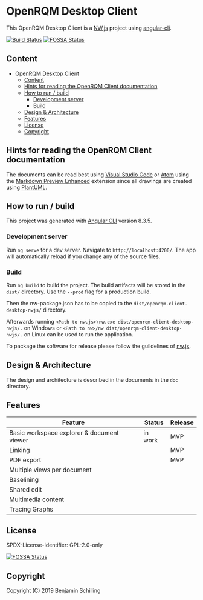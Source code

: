 # OpenRQM Desktop Client

This OpenRQM Desktop Client is a [NW.js](https://nwjs.io/) project using [angular-cli](https://cli.angular.io/).

[![Build Status](https://dev.azure.com/OpenRQM/OpenRQM/_apis/build/status/openrqm.openrqm-client-desktop-nwjs?branchName=development)](https://dev.azure.com/OpenRQM/OpenRQM/_build/latest?definitionId=4&branchName=development)  [![FOSSA Status](https://app.fossa.com/api/projects/git%2Bgithub.com%2Fopenrqm%2Fopenrqm-client-desktop-nwjs.svg?type=shield)](https://app.fossa.com/projects/git%2Bgithub.com%2Fopenrqm%2Fopenrqm-client-desktop-nwjs?ref=badge_shield)


## Content
- [OpenRQM Desktop Client](#openrqm-desktop-client)
  - [Content](#content)
  - [Hints for reading the OpenRQM Client documentation](#hints-for-reading-the-openrqm-client-documentation)
  - [How to run / build](#how-to-run--build)
    - [Development server](#development-server)
    - [Build](#build)
  - [Design & Architecture](#design--architecture)
  - [Features](#features)
  - [License](#license)
  - [Copyright](#copyright)

## Hints for reading the OpenRQM Client documentation

The documents can be read best using [Visual Studio Code](https://code.visualstudio.com/) or [Atom](https://atom.io/) using the [Markdown Preview Enhanced](https://shd101wyy.github.io/markdown-preview-enhanced/#/) extension since all drawings are created using [PlantUML](http://plantuml.com/).

## How to run / build


This project was generated with [Angular CLI](https://github.com/angular/angular-cli) version 8.3.5.

### Development server

Run `ng serve` for a dev server. Navigate to `http://localhost:4200/`. The app will automatically reload if you change any of the source files.

### Build

Run `ng build` to build the project. The build artifacts will be stored in the `dist/` directory. Use the `--prod` flag for a production build.

Then the nw-package.json has to be copied to the `dist/openrqm-client-desktop-nwjs/` directory.
 
Afterwards running `<Path to nw.js>\nw.exe dist/openrqm-client-desktop-nwjs/.` on Windows or `<Path to nw>/nw dist/openrqm-client-desktop-nwjs/.` on Linux can be used to run the application.

To package the software for release please follow the guildelines of [nw.js](http://docs.nwjs.io/en/latest/For%20Users/Package%20and%20Distribute/).

## Design & Architecture

The design and architecture is described in the documents in the `doc` directory.

## Features

| Feature                                    | Status  | Release |
| ------------------------------------------ | ------- | ------- |
| Basic workspace explorer & document viewer | in work | MVP     |
| Linking                                    |         | MVP     |
| PDF export                                 |         | MVP     |
| Multiple views per document                |         |         |
| Baselining                                 |         |         |
| Shared edit                                |         |         |
| Multimedia content                         |         |         |
| Tracing Graphs                             |         |         |


## License

SPDX-License-Identifier: GPL-2.0-only


[![FOSSA Status](https://app.fossa.io/api/projects/git%2Bgithub.com%2Fopenrqm%2Fopenrqm-client-desktop-nwjs.svg?type=large)](https://app.fossa.io/projects/git%2Bgithub.com%2Fopenrqm%2Fopenrqm-client-desktop-nwjs?ref=badge_large)

## Copyright

Copyright (C) 2019 Benjamin Schilling


